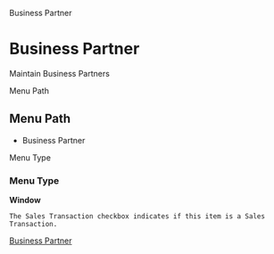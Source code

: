 
Business Partner
# Business Partner


Maintain Business Partners

Menu Path
## Menu Path



- Business Partner

Menu Type
### Menu Type

**Window**

```
The Sales Transaction checkbox indicates if this item is a Sales Transaction.
```

[Business Partner](../../window-business-partner.md)